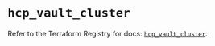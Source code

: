 # `hcp_vault_cluster`

Refer to the Terraform Registry for docs: [`hcp_vault_cluster`](https://registry.terraform.io/providers/hashicorp/hcp/0.106.0/docs/resources/vault_cluster).
